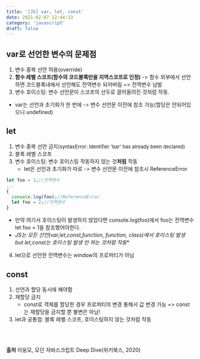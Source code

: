 ```yaml
---
title: '[JS] var, let, const'
date: 2021-02-07 22:44:13
category: 'javascript'
draft: false
---
```

## var로 선언한 변수의 문제점
1. 변수 중복 선언 허용(override)
2. **함수 레벨 스코프(함수의 코드블록만을 지역스코프로 인정)** -> 함수 외부에서 선언하면 코드블록내에서 선언해도 전역변수 되어버림 => 전역변수 남발
3. 변수 호이스팅: 변수 선언문이 스코프의 선두로 끌어올려진 것처럼 작동. 
  - var는 선언과 초기화가 한 번에 -> 변수 선언문 이전에 참조 가능(할당은 안되어있으니 undefined)

## let
1. 변수 중복 선언 금지<font size = 2>(syntaxError: Identifier 'bar' has already been declared)</font>
2. 블록 레벨 스코프
3. 변수 호이스팅: 변수 호이스팅 작동하지 않는 것**처럼** 작동 
    - let은 선언과 초기화가 따로 -> 변수 선언문 이전에 참조시 ReferenceError
```js
let foo = 1;//전역변수
...
{
  console.log(foo);//ReferenceError
  let foo = 2;//지역변수
}
```
   - 만약 여기서 호이스팅이 발생하지 않았다면 console.log(foo)에서 foo는 전역변수 let foo = 1을 참조했어야한다.
   - **JS는 모든 선언(var,let,const,function, function*, class)에서 호이스팅 발생 but let,const는 호이스팅 발생 안 하는 것처럼 작동**
4. let으로 선언한 전역변수는 window의 프로퍼티가 아님

## const
1. 선언과 할당 동시에 해야함
2. 재할당 금지
   - const로 객체를 할당한 경우 프로퍼티의 변경 통해서 값 변경 가능 => const는 재할당을 금지할 뿐 불변은 아님!
3. let과 공통점: 블록 레벨 스코프, 호이스팅하지 않는 것처럼 작동

<p>
<br />
<br />
</p>

**출처** 이웅모, 모던 자바스크립트 Deep Dive(위키북스, 2020)